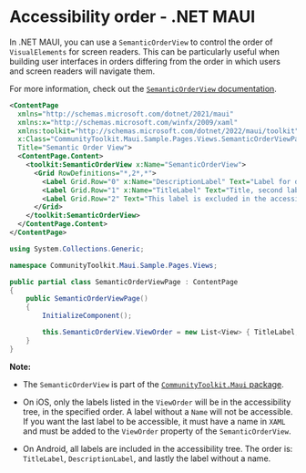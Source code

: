 # Accessibility order - .NET MAUI

In .NET MAUI, you can use a `SemanticOrderView` to control the order of `VisualElements` for screen readers. This can be particularly useful when building user interfaces in orders differing from the order in which users and screen readers will navigate them.

For more information, check out the [`SemanticOrderView` documentation](https://learn.microsoft.com/en-us/dotnet/communitytoolkit/maui/views/semantic-order-view).

```xml
<ContentPage
  xmlns="http://schemas.microsoft.com/dotnet/2021/maui"
  xmlns:x="http://schemas.microsoft.com/winfx/2009/xaml"
  xmlns:toolkit="http://schemas.microsoft.com/dotnet/2022/maui/toolkit"
  x:Class="CommunityToolkit.Maui.Sample.Pages.Views.SemanticOrderViewPage"
  Title="Semantic Order View">
  <ContentPage.Content>
    <toolkit:SemanticOrderView x:Name="SemanticOrderView">
      <Grid RowDefinitions="*,2*,*">
        <Label Grid.Row="0" x:Name="DescriptionLabel" Text="Label for description, first label in xaml file" />
        <Label Grid.Row="1" x:Name="TitleLabel" Text="Title, second label in xaml file" FontSize="30" />
        <Label Grid.Row="2" Text="This label is excluded in the accessibility tree on iOS" />
      </Grid>
    </toolkit:SemanticOrderView>
  </ContentPage.Content>
</ContentPage>
```

```csharp
using System.Collections.Generic;

namespace CommunityToolkit.Maui.Sample.Pages.Views;

public partial class SemanticOrderViewPage : ContentPage
{
    public SemanticOrderViewPage()
    {
        InitializeComponent();

        this.SemanticOrderView.ViewOrder = new List<View> { TitleLabel, DescriptionLabel };
    }
}
```

**Note:**

- The `SemanticOrderView` is part of the [`CommunityToolkit.Maui` package](https://docs.microsoft.com/dotnet/communitytoolkit/maui).

- On iOS, only the labels listed in the `ViewOrder` will be in the accessibility tree, in the specified order. A label without a `Name` will not be accessible. If you want the last label to be accessible, it must have a name in `XAML` and must be added to the `ViewOrder` property of the `SemanticOrderView`.

- On Android, all labels are included in the accessibility tree. The order is: `TitleLabel`, `DescriptionLabel`, and lastly the label without a name.
